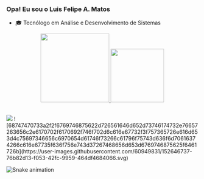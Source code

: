 ### Opa! Eu sou o Luis Felipe A. Matos

- 🎓 Tecnólogo em Análise e Desenvolvimento de Sistemas


<div align="center">
  <a href="https://github.com/LuisFelipeMatos">
  <img height="180em" src="https://github-readme-stats.vercel.app/api?username=LuisFelipeMatos&show_icons=true&theme=github_dark&include_all_commits=true&count_private=true"/>
  <img height="140em" src="https://github-readme-stats.vercel.app/api/top-langs/?username=LuisFelipeMatos&layout=compact&langs_count=7&theme=github_dark"/>
   </div>
  



##
 
<div>
<a href="https://www.linkedin.com/in/luis-felipe-alves-de-matos-662635206" target="_blank"><img src="https://img.shields.io/badge/-LinkedIn-%230077B5?style=for-the-badge&logo=linkedin&logoColor=white" target="_blank"></a> ![68747470733a2f2f6769746875622d726561646d652d73746174732e76657263656c2e6170702f6170692f746f702d6c616e67732f3f757365726e616d653d4c75697346656c6970654d61746f73266c61796f75743d636f6d70616374266c616e67735f636f756e743d37267468656d653d6769746875625f6461726b](https://user-images.githubusercontent.com/60949831/152646737-76b82d13-f053-42fc-9959-464df4684066.svg)

 
</div>  


![Snake animation](https://github.com/LuisFelipeMatos/LuisFelipeMatos/blob/output/github-contribution-grid-snake.svg)

